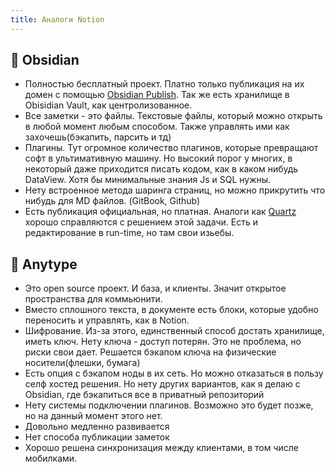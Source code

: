 ```yaml
---
title: Аналоги Notion
---
```


## 👾 Obsidian

- Полностью бесплатный проект. Платно только публикация на их домен с помощью [Obsidian Publish](https://obsidian.md/publish). Так же есть хранилище в Obisidian Vault, как центролизованное. 
- Все заметки - это файлы. Текстовые файлы, который можно открыть в любой момент любым способом. Также управлять ими как захочешь(бэкапить, парсить и тд)
- Плагины. Тут огромное количество плагинов, которые превращают софт в ультимативную машину. Но высокий порог у многих, в некоторый даже приходится писать кодом, как в каком нибудь DataView. Хотя бы минимальные знания Js и SQL нужны. 
- Нету встроенное метода шаринга страниц, но можно прикрутить что нибудь для MD файлов. (GitBook, Github)
- Есть публикация официальная, но платная. Аналоги как [Quartz](https://quartz.jzhao.xyz/) хорошо справляются с решением этой задачи. Есть и редактирование в run-time, но там свои изьебы. 
## 👾 Anytype

- Это open source проект. И база, и клиенты. Значит открытое пространства для коммьюнити. 
- Вместо сплошного текста, в документе есть блоки, которые удобно переносить и управлять, как в Notion. 
- Шифрование. Из-за этого, единственный способ достать хранилище, иметь ключ. Нету ключа - доступ потерян. Это не проблема, но риски свои дает. Решается бэкапом ключа на физические носители(флешки, бумага)
- Есть опция с бэкапом ноды в их сеть. Но можно отказаться в пользу селф хостед решения. Но нету других вариантов, как я делаю с Obsidian, где бэкапиться все в приватный репозиторий
- Нету системы подключении плагинов. Возможно это будет позже, но на данный момент этого нет.
- Довольно медленно развивается
- Нет способа публикации заметок
- Хорошо решена синхронизация между клиентами, в том числе мобилками. 